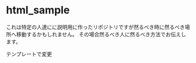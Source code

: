 # html_sample
これは特定の人達にに説明用に作ったリポジトリですが然るべき時に然るべき場所へ移動するかもしれません。
その場合然るべき人に然るべき方法でお伝えします。

テンプレートで変更
